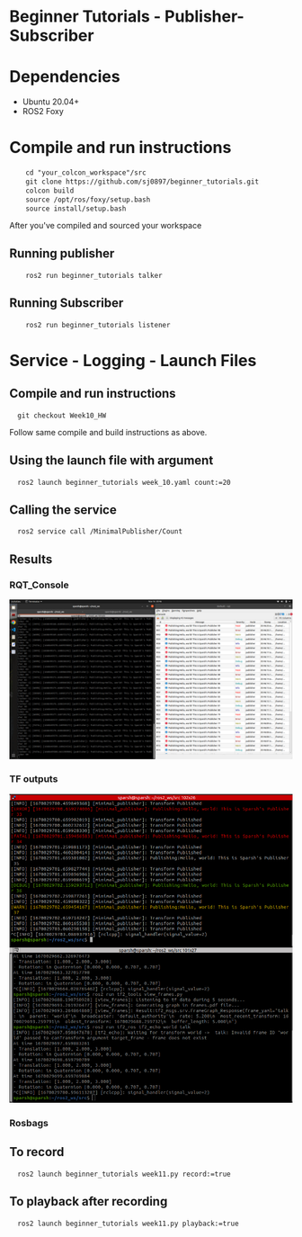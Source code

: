 # Beginner Tutorials - Publisher-Subscriber

# Dependencies
<ul>
  <li>Ubuntu 20.04+</li>
  <li>ROS2 Foxy</li>
</ul>

# Compile and run instructions
```
    cd "your_colcon_workspace"/src
    git clone https://github.com/sj0897/beginner_tutorials.git
    colcon build
    source /opt/ros/foxy/setup.bash
    source install/setup.bash
```

After you've compiled and sourced your workspace

## Running publisher
```
    ros2 run beginner_tutorials talker
```

## Running Subscriber
```
    ros2 run beginner_tutorials listener
```

# Service - Logging - Launch Files

## Compile and run instructions
```
  git checkout Week10_HW
```
Follow same compile and build instructions as above.

## Using the launch file with argument
```
  ros2 launch beginner_tutorials week_10.yaml count:=20
```

## Calling the service
```
  ros2 service call /MinimalPublisher/Count
```

## Results

### RQT_Console
![image](https://github.com/sj0897/beginner_tutorials/blob/Week10_HW/Results/rqt.png)

### TF outputs
![image](https://github.com/sj0897/beginner_tutorials/blob/Week11_HW/Results/TF_echo.png)

### Rosbags
## To record
```
  ros2 launch beginner_tutorials week11.py record:=true
```

## To playback after recording
```
  ros2 launch beginner_tutorials week11.py playback:=true
```